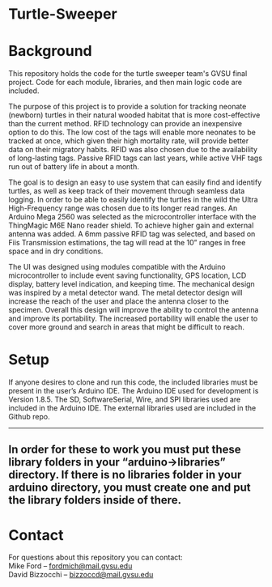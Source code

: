 # Turtle-Sweeper

# Background

This repository holds the code for the turtle sweeper team's GVSU final project. Code for each module, libraries, and then main logic code are included.

The purpose of this project is to provide a solution for tracking neonate (newborn) turtles in their natural wooded habitat that is more cost-effective than the current method. RFID technology can provide an inexpensive option to do this. The low cost of the tags will enable more neonates to be tracked at once, which given their high mortality rate, will provide better data on their migratory habits. RFID was also chosen due to the availability of long-lasting tags. Passive RFID tags can last years, while active VHF tags run out of battery life in about a month.

The goal is to design an easy to use system that can easily find and identify turtles, as well as keep track of their movement through seamless data logging. In order to be able to easily identify the turtles in the wild the Ultra High-Frequency range was chosen due to its longer read ranges. An Arduino Mega 2560 was selected as the microcontroller interface with the ThingMagic M6E Nano reader shield. To achieve higher gain and external antenna was added.  A 6mm passive RFID tag was selected, and based on Fiis Transmission estimations, the tag will read at the 10” ranges in free space and in dry conditions.

The UI was designed using modules compatible with the Arduino microcontroller to include event saving functionality, GPS location, LCD display, battery level indication, and keeping time. The mechanical design was inspired by a metal detector wand. The metal detector design will increase the reach of the user and place the antenna closer to the specimen. Overall this design will improve the ability to control the antenna and improve its portability. The increased portability will enable the user to cover more ground and search in areas that might be difficult to reach. 

# Setup

If anyone desires to clone and run this code, the included libraries must be present in the user’s Arduino IDE. The Arduino IDE used for development is Version 1.8.5. The SD, SoftwareSerial, Wire, and SPI libraries used are included in the Arduino IDE. The external libraries used are included in the Github repo. 

---------------------------------------------------------------------
**In order for these to work you must put these library folders in your “arduino->libraries” directory. If there is no libraries folder in your arduino directory, you must create one and put the library folders inside of there.**
---------------------------------------------------------------------

# Contact

For questions about this repository you can contact:  
Mike Ford – fordmich@mail.gvsu.edu  
David Bizzocchi – bizzoccd@mail.gvsu.edu

